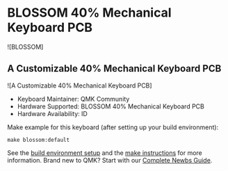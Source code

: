 # BLOSSOM 40% Mechanical Keyboard PCB

![BLOSSOM]
## A Customizable 40% Mechanical Keyboard PCB

![A Customizable 40% Mechanical Keyboard PCB]

* Keyboard Maintainer: QMK Community
* Hardware Supported: BLOSSOM 40% Mechanical Keyboard PCB
* Hardware Availability: ID

Make example for this keyboard (after setting up your build environment):

    make blossom:default

See the [build environment setup](https://docs.qmk.fm/#/getting_started_build_tools) and the [make instructions](https://docs.qmk.fm/#/getting_started_make_guide) for more information. Brand new to QMK? Start with our [Complete Newbs Guide](https://docs.qmk.fm/#/newbs).
